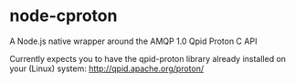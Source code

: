 node-cproton
============

A Node.js native wrapper around the AMQP 1.0 Qpid Proton C API

Currently expects you to have the qpid-proton library already installed on your (Linux) system:
http://qpid.apache.org/proton/
